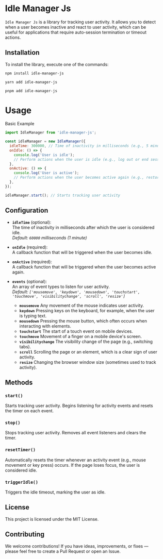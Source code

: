 # Idle Manager Js

`Idle Manager Js` is a library for tracking user activity. It allows you to detect when a user becomes inactive and react to user activity, which can be useful for applications that require auto-session termination or timeout actions.

## Installation

To install the library, execute one of the commands:

```bash
npm install idle-manager-js
```
```bash
yarn add idle-manager-js
```
```bash
pnpm add idle-manager-js
```

# Usage

Basic Example

``` js
import IdleManager from 'idle-manager-js';

const idleManager = new IdleManager({
  idleTime: 300000, // Time of inactivity in milliseconds (e.g., 5 minutes)
  onIdle: () => {
    console.log('User is idle');
    // Perform actions when the user is idle (e.g., log out or end session)
  },
  onActive: () => {
    console.log('User is active');
    // Perform actions when the user becomes active again (e.g., restore session)
  },
});

idleManager.start(); // Starts tracking user activity
```

## Configuration

- **`idleTime`** (optional):  
  The time of inactivity in milliseconds after which the user is considered idle.  
  _Default: `60000` milliseconds (1 minute)_

- **`onIdle`** (required):  
  A callback function that will be triggered when the user becomes idle.

- **`onActive`** (required):  
  A callback function that will be triggered when the user becomes active again.

- **`events`** (optional):  
  An array of event types to listen for user activity. <br>
  _Default: `['mousemove', 'keydown', 'mousedown', 'touchstart', 'touchmove', 'visibilitychange', 'scroll', 'resize']`_
  - **`mousemove`** Any movement of the mouse indicates user activity.
  - **`keydown`** Pressing keys on the keyboard, for example, when the user is typing text.
  - **`mousedown`** Pressing the mouse button, which often occurs when interacting with elements.
  - **`touchstart`** The start of a touch event on mobile devices.
  - **`touchmove`** Movement of a finger on a mobile device's screen.
  - **`visibilitychange`** The visibility change of the page (e.g., switching tabs).
  - **`scroll`** Scrolling the page or an element, which is a clear sign of user activity.
  - **`resize`** Changing the browser window size (sometimes used to track activity).

## Methods

### `start()`
Starts tracking user activity. Begins listening for activity events and resets the timer on each event.

### `stop()`
Stops tracking user activity. Removes all event listeners and clears the timer.

### `resetTimer()`
Automatically resets the timer whenever an activity event (e.g., mouse movement or key press) occurs. If the page loses focus, the user is considered idle.

### `triggerIdle()`
Triggers the idle timeout, marking the user as idle.

## License

This project is licensed under the MIT License.

## Contributing

We welcome contributions! If you have ideas, improvements, or fixes — please feel free to create a Pull Request or open an Issue.
